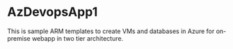 # AzDevopsApp1

This is sample ARM templates to create VMs and databases in Azure for on-premise webapp in two tier architecture.
